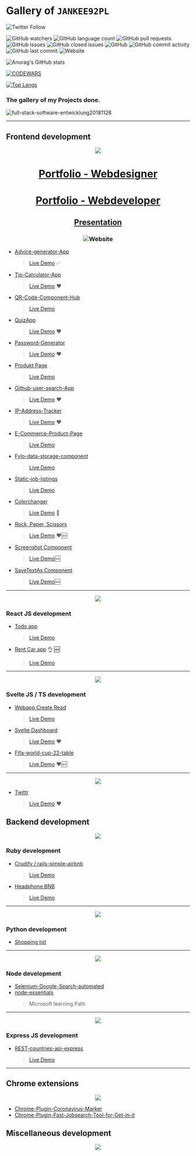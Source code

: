 # Gallery of ```JANKEE92PL``` 

<img alt="Twitter Follow" src="https://img.shields.io/twitter/follow/JANKEE92PL?style=social">


![GitHub watchers](https://img.shields.io/github/watchers/Jankee92pl/Gallery?style=social)
![GitHub language count](https://img.shields.io/github/languages/count/Jankee92pl/gallery)
![GitHub pull requests](https://img.shields.io/github/issues-pr/JANKEE92PL/Gallery)
![GitHub issues](https://img.shields.io/github/issues-raw/jankee92pl/gallery)
![GitHub closed issues](https://img.shields.io/github/issues-closed-raw/JANKEE92PL/Gallery)
![GitHub](https://img.shields.io/github/license/jankee92pl/gallery)
![GitHub commit activity](https://img.shields.io/github/commit-activity/w/jankee92pl/gallery)
![GitHub last commit](https://img.shields.io/github/last-commit/jankee92pl/gallery)
![Website](https://img.shields.io/website?up_message=online&url=https%3A%2F%2Fjankee92pl.github.io%2FPortfolio%2F)

![Anurag's GitHub stats](https://github-readme-stats.vercel.app/api?username=jankee92pl&show_icons=true&theme=tokyonight)

[![CODEWARS](https://www.codewars.com/users/JANKEE92PL/badges/large)](https://www.codewars.com/users/JANKEE92PL)

[![Top Langs](https://github-readme-stats.vercel.app/api/top-langs/?username=jankee92pl&layout=compact)](https://github.com/anuraghazra/github-readme-stats)


### The gallery of my Projects done. 

![full-stack-software-entwicklung20181128](https://user-images.githubusercontent.com/65852150/155228557-96af6e64-62aa-4188-a688-b2dbe1674504.jpg)

<hr>

## Frontend development

<p align="center"><img src="https://user-images.githubusercontent.com/65852150/154863102-f2cba342-d4ea-4817-8357-20c97f0561fe.png" <p/>

# <p align="center">[Portfolio - Webdesigner](https://jankee92pl.github.io/Portfolio/)<p/>

# <p align="center">[Portfolio - Webdeveloper](https://portfolio-jankee92pl.netlify.app/)<p/>


## <p align="center">[Presentation](https://docs.google.com/presentation/d/e/2PACX-1vSjGeRac3OytJuNNpxMawLUZ4Klcbjgh23LfnLp7Ht4K2bVSeX62d_hiMZTSxk4bADAWyB6malPV7ZT/pub?start=false&loop=false&delayms=3000&slide=id.gc6f80d1ff_0_0)<p/>
 
### <p align="center">![Website](https://img.shields.io/website?up_message=online&url=https%3A%2F%2Fjankee92pl.github.io%2FPortfolio%2F)<p/>

* [Advice-generator-App](https://github.com/JANKEE92PL/Advice-generator-App)
  > [Live Demo](  https://jankee92pl.github.io/Advice-generator-App/)  ✅
* [Tip-Calculator-App](https://github.com/JANKEE92PL/Tip-Calculator-App)
  > [Live Demo](https://jankee92pl.github.io/Tip-Calculator-App/) ❤️
* [QR-Code-Component-Hub](https://github.com/JANKEE92PL/QR-Code-Component-Hub)
  > [Live Demo](https://jankee92pl.github.io/QR-Code-Component-Hub/)
* [QuizApp](https://github.com/JANKEE92PL/QuizApp)
  > [Live Demo](https://jankee92pl.github.io/QuizApp/) ❤️
* [Password-Generator](https://github.com/JANKEE92PL/Password-Generator)
  > [Live Demo](https://jankee92pl.github.io/Password-Generator/Random%20Password%20Generator/)  ❤️
* [Produkt Page](https://github.com/JANKEE92PL/product)
  > [Live Demo](https://jankee92pl.github.io/product/)
* [Github-user-search-App](https://github.com/JANKEE92PL/Github-user-search-App)
  > [Live Demo](https://jankee92pl.github.io/Github-user-search-App/) ❤️
* [IP-Address-Tracker](https://github.com/JANKEE92PL/IP-Address-Tracker)
  > [Live Demo](https://jankee92pl.github.io/IP-Address-Tracker/) ❤️
* [E-Commerce-Product-Page](https://github.com/JANKEE92PL/ecommerce-product-page)
  > [Live Demo](https://jankee92pl.github.io/ecommerce-product-page/)
* [Fylo-data-storage-component](https://github.com/JANKEE92PL/fylo-data-storage-component)
  > [Live Demo](https://jankee92pl.github.io/fylo-data-storage-component/)
* [Static-job-listings](https://github.com/JANKEE92PL/static-job-listings)
  > [Live Demo](https://jankee92pl.github.io/static-job-listings/)
* [Colorchanger](https://github.com/JANKEE92PL/colorchanger/tree/master)
  > [Live Demo](https://jankee92pl.github.io/colorchanger/) 🍴
* [Rock, Paper, Scissors](https://github.com/JANKEE92PL/rock-paper-scissors-master)
  > [Live Demo](https://jankee92pl.github.io/rock-paper-scissors-master/) ❤️🆕
* [Screenshot Component](https://github.com/JANKEE92PL/screenshot)
  > [Live Demo](https://jankee92pl.github.io/screenshot/)🆕
* [SaveTextAs Component](https://github.com/JANKEE92PL/SaveTextAs)
  > [Live Demo](https://jankee92pl.github.io/SaveTextAs/)🆕
<hr>

<p align="center"> <img src="https://user-images.githubusercontent.com/65852150/168619127-bd26efbd-8acb-43b9-a6fe-9938607801ee.png" <p/>
 
### React JS development
 * [Todo app](https://github.com/JANKEE92PL/todoapp)
   > [Live Demo](https://jankee92pl.github.io/todoapp/)
   
 * [Rent Car app](https://github.com/JANKEE92PL/rent-a-car) 👌 🆕
   > [Live Demo]([https://rent-a-ciimh7nld-jankee92pl.vercel.app/](https://rent-a-ciimh7nld-jankee92pl.vercel.app/))

<hr>

<p align="center"> <img src="https://user-images.githubusercontent.com/65852150/180411897-0f635532-c8f2-4270-8833-891b756b0c12.png" <p/>
 
 ### Svelte JS / TS development
 * [Webapp Create Read](https://github.com/JANKEE92PL/webapp-create-read/)
   > [Live Demo](https://webapp-ceate-read.vercel.app/)
 * [Svelte Dashboard](https://github.com/JANKEE92PL/dashboard/blob/master/README.md)
   > [Live Demo](https://svelte-dashboar-sj.surge.sh/#/tabelle) ❤️
 * [Fifa-world-cup-22-table](https://github.com/JANKEE92PL/Fifa-world-cup-22-table)
   > [Live Demo](https://jankee92pl.github.io/Fifa-world-cup-22-table/) ❤️🆕 
   
 <hr>
 
 <p align="center"> <img src="https://user-images.githubusercontent.com/65852150/181611968-b8c25e07-536f-48eb-b557-377c59db7f26.png" <p/>
 
 * [Twittr](https://github.com/JANKEE92PL/svelte-kit-Twittr)
   > [Live Demo](https://svelte-kit-twittr.vercel.app/) ❤️

## Backend development
<p align="center"> <img src="https://user-images.githubusercontent.com/65852150/154863240-4b143256-9073-494d-9f92-e2687e022839.png" <p/>
  
### Ruby development 
  
* [Crudify / rails-simple-airbnb](https://github.com/JANKEE92PL/rails-simple-airbnb)
  > [Live Demo](https://crudify187.herokuapp.com/)
* [Headphone BNB](  https://github.com/arman-aminzadeh/HEADPHONE_BNB)
  > [Live Demo](https://headphone-bnb-arman-aminzadeh.herokuapp.com/)
  
<hr>

<p align="center"> <img src="https://user-images.githubusercontent.com/65852150/176418176-8a62751d-38ea-4645-9912-2cbe621b0931.png"<p/> 
 
### Python development

* [Shopping list](https://github.com/JANKEE92PL/shopping_list)

 
 <hr>
 
<p align="center"> <img src="https://user-images.githubusercontent.com/65852150/154863996-779fefb7-8570-4fea-a8b2-9f0e958d3808.png" <p/>
  
### Node development

* [Selenium-Google-Search-automated](https://github.com/JANKEE92PL/Selenium-Google-Search-automated)
* [node-essentials](https://github.com/JANKEE92PL/node-essentials)
  > Microsoft learning Path
 
<hr>

<p align="center"> <img src="https://user-images.githubusercontent.com/65852150/167722109-da80b10e-434c-4346-9d7d-a86e8c04cb9a.png" <p/>

### Express JS development
 * [REST-countries-api-express](https://github.com/JANKEE92PL/rest-countries-api-express)
   > [Live Demo](https://jankee92pl.github.io/rest-countries-api-express/)
 
<hr>

## Chrome extensions
<p align="center"> <img src="https://user-images.githubusercontent.com/65852150/154863795-6e1785a3-ed66-49ca-b311-2f9dc68e5fc1.jpg" <p/>
  

* [Chrome-Plugin-Coronavirus-Marker](https://github.com/JANKEE92PL/Chrome-Plugin-Coronavirus-Marker)
* [Chrome-Plugin-Fast-Jobsearch-Tool-for-Get-in-it](https://github.com/JANKEE92PL/Fast-Jobsearch-Tool-for-Get-in-it)
  
## Miscellaneous development
  
<p align="center"> <img src="https://user-images.githubusercontent.com/65852150/154865345-c8374f83-85a9-4267-89b7-a58afd0c3b64.png" <p/>

